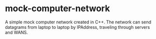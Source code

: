 # mock-computer-network
A simple mock computer network created in C++. The network can send datagrams from laptop to laptop by IPAddress, traveling through servers and WANS.
